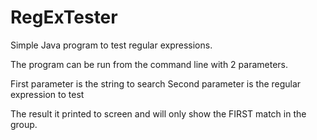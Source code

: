 RegExTester
===========

Simple Java program to test regular expressions.

The program can be run from the command line with 2 parameters.

First parameter is the string to search
Second parameter is the regular expression to test

The result it printed to screen and will only show the FIRST match in the group.
